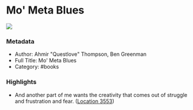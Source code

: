# Mo' Meta Blues

![](https://images-na.ssl-images-amazon.com/images/I/51hvxKR0FWL._SL200_.jpg)

### Metadata

- Author: Ahmir "Questlove" Thompson, Ben Greenman
- Full Title: Mo' Meta Blues
- Category: #books

### Highlights

- And another part of me wants the creativity that comes out of struggle and frustration and fear. ([Location 3553](https://readwise.io/to_kindle?action=open&asin=B00FOVD2VO&location=3553))
